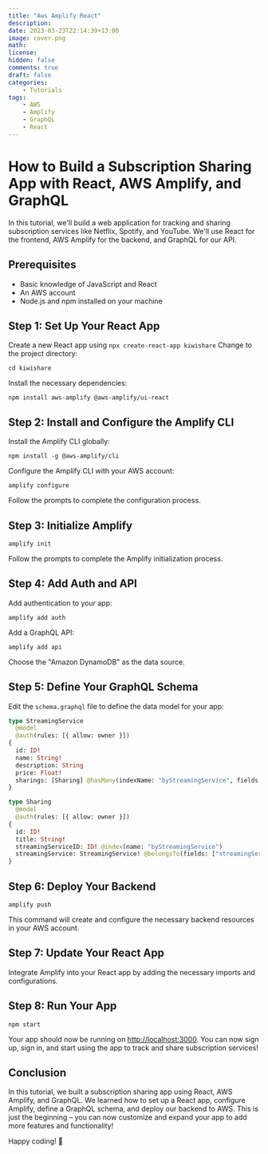 ```yaml
---
title: "Aws Amplify React"
description: 
date: 2023-03-23T22:14:39+13:00
image: cover.png
math: 
license: 
hidden: false
comments: true
draft: false
categories:
    - Tutorials
tags:
    - AWS
    - Amplify
    - GraphQL
    - React
---
```


# How to Build a Subscription Sharing App with React, AWS Amplify, and GraphQL

In this tutorial, we'll build a web application for tracking and sharing subscription services like Netflix, Spotify, and YouTube. We'll use React for the frontend, AWS Amplify for the backend, and GraphQL for our API.

## Prerequisites

- Basic knowledge of JavaScript and React
- An AWS account
- Node.js and npm installed on your machine

## Step 1: Set Up Your React App

Create a new React app using 
`npx create-react-app kiwishare`
Change to the project directory:

`cd kiwishare`


Install the necessary dependencies:

`npm install aws-amplify @aws-amplify/ui-react`

## Step 2: Install and Configure the Amplify CLI

Install the Amplify CLI globally:

`
npm install -g @aws-amplify/cli
`

Configure the Amplify CLI with your AWS account:

`
amplify configure
`

Follow the prompts to complete the configuration process.

## Step 3: Initialize Amplify

`
amplify init
`

Follow the prompts to complete the Amplify initialization process.

## Step 4: Add Auth and API

Add authentication to your app:

`
amplify add auth
`

Add a GraphQL API:

`
amplify add api
`

Choose the "Amazon DynamoDB" as the data source.

## Step 5: Define Your GraphQL Schema

Edit the `schema.graphql` file to define the data model for your app:

```graphql
type StreamingService
  @model
  @auth(rules: [{ allow: owner }])
{
  id: ID!
  name: String!
  description: String
  price: Float!
  sharings: [Sharing] @hasMany(indexName: "byStreamingService", fields: ["id"])
}

type Sharing
  @model
  @auth(rules: [{ allow: owner }])
{
  id: ID!
  title: String!
  streamingServiceID: ID! @index(name: "byStreamingService")
  streamingService: StreamingService! @belongsTo(fields: ["streamingServiceID"])
}
```

## Step 6: Deploy Your Backend

`amplify push`

This command will create and configure the necessary backend resources in your AWS account.

## Step 7: Update Your React App

Integrate Amplify into your React app by adding the necessary imports and configurations.

## Step 8: Run Your App

`npm start`

Your app should now be running on [http://localhost:3000](http://localhost:3000). You can now sign up, sign in, and start using the app to track and share subscription services!

## Conclusion

In this tutorial, we built a subscription sharing app using React, AWS Amplify, and GraphQL. We learned how to set up a React app, configure Amplify, define a GraphQL schema, and deploy our backend to AWS. This is just the beginning – you can now customize and expand your app to add more features and functionality!

Happy coding! 🚀